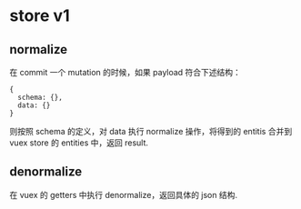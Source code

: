 # store v1

## normalize

在 commit 一个 mutation 的时候，如果 payload 符合下述结构：

```
{
  schema: {},
  data: {}
}
```

则按照 schema 的定义，对 data 执行 normalize 操作，将得到的 entitis 合并到 vuex store 的 entities 中，返回 result.

## denormalize

在 vuex 的 getters 中执行 denormalize，返回具体的 json 结构.
